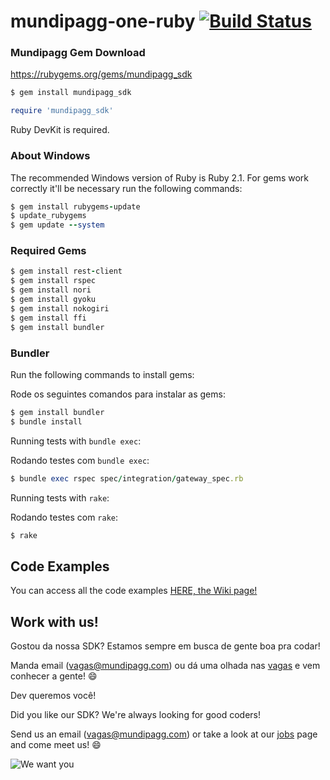# mundipagg-one-ruby [![Build Status](https://travis-ci.org/mundipagg/mundipagg-one-ruby.svg?branch=master)](https://travis-ci.org/mundipagg/mundipagg-one-ruby)

### Mundipagg Gem Download
https://rubygems.org/gems/mundipagg_sdk

```ruby
$ gem install mundipagg_sdk
```

```ruby
require 'mundipagg_sdk'
```

Ruby DevKit is required.

### About Windows
The recommended Windows version of Ruby is Ruby 2.1.
For gems work correctly it'll be necessary run the following commands:

```ruby
$ gem install rubygems-update
$ update_rubygems
$ gem update --system
```
### Required Gems
```ruby
$ gem install rest-client
$ gem install rspec
$ gem install nori
$ gem install gyoku
$ gem install nokogiri
$ gem install ffi
$ gem install bundler
```
### Bundler
Run the following commands to install gems:

Rode os seguintes comandos para instalar as gems:
```ruby
$ gem install bundler
$ bundle install
```

Running tests with `bundle exec`:

Rodando testes com `bundle exec`:
```ruby
$ bundle exec rspec spec/integration/gateway_spec.rb
```

Running tests with `rake`:

Rodando testes com `rake`:

```ruby
$ rake
```

## Code Examples

You can access all the code examples [HERE, the Wiki page!](https://github.com/mundipagg/mundipagg-one-ruby/wiki)

## Work with us!

Gostou da nossa SDK? Estamos sempre em busca de gente boa pra codar!

Manda email (vagas@mundipagg.com) ou dá uma olhada nas [vagas](https://github.com/mundipagg/vagas) e vem conhecer a gente! :smile:

Dev queremos você!

Did you like our SDK? We're always looking for good coders!

Send us an email (vagas@mundipagg.com) or take a look at our [jobs](https://github.com/mundipagg/vagas) page and come meet us! :smile:

![We want you](https://raw.githubusercontent.com/mundipagg/vagas/master/we_want_you.jpg)
